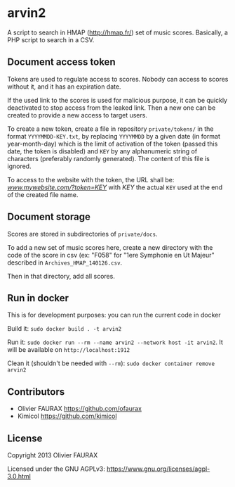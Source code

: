 # arvin2

A script to search in HMAP (http://hmap.fr/) set of music scores. Basically, a PHP script to search in a CSV.

## Document access token

Tokens are used to regulate access to scores. Nobody can access to scores without it, and it has an expiration date.

If the used link to the scores is used for malicious purpose, it can be quickly deactivated to stop access from the leaked link. Then a new one can be created to provide a new access to target users.

To create a new token, create a file in repository `private/tokens/` in the format `YYYYMMDD-KEY.txt`, by replacing `YYYYMMDD` by a given date (in format year-month-day) which is the limit of activation of the token (passed this date, the token is disabled) and `KEY` by any alphanumeric string of characters (preferably randomly generated).
The content of this file is ignored.

To access to the website with the token, the URL shall be: *www.mywebsite.com/?token=KEY* with *KEY* the actual `KEY` used at the end of the created file name.


## Document storage

Scores are stored in subdirectories of `private/docs`.

To add a new set of music scores here, create a new directory with the code of the score in csv (ex: "F058" for "1ere Symphonie en Ut Majeur" described in `Archives_HMAP_140126.csv`.

Then in that directory, add all scores.

## Run in docker

This is for development purposes:
you can run the current code in docker

Build it: `sudo docker build . -t arvin2`

Run it: `sudo docker run --rm --name arvin2 --network host -it arvin2`. It
will be available on `http://localhost:1912`

Clean it (shouldn't be needed with `--rm`): `sudo docker container remove arvin2`

## Contributors

* Olivier FAURAX https://github.com/ofaurax
* Kimicol https://github.com/kimicol

## License

Copyright 2013 Olivier FAURAX

Licensed under the GNU AGPLv3: https://www.gnu.org/licenses/agpl-3.0.html
